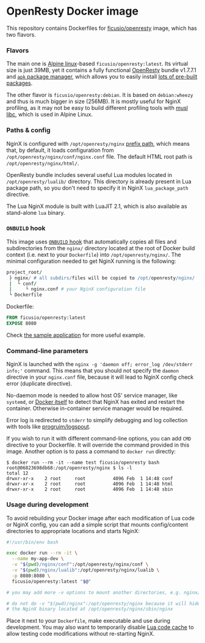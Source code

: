 # OpenResty Docker image

This repository contains Dockerfiles for [ficusio/openresty](https://registry.hub.docker.com/u/ficusio/openresty/) image, which has two flavors.

### Flavors

The main one is [Alpine linux](https://registry.hub.docker.com/u/alpinelinux/base/)-based `ficusio/openresty:latest`. Its virtual size is just 39MB, yet it contains a fully functional [OpenResty](http://openresty.org) bundle  v1.7.7.1 and [`apk` package manager](http://wiki.alpinelinux.org/wiki/Alpine_Linux_package_management), which allows you to easily install [lots of  pre-built packages](http://forum.alpinelinux.org/packages).

The other flavor is `ficusio/openresty:debian`. It is based on `debian:wheezy` and thus is much bigger in size (256MB). It is mostly useful for NginX profiling, as it may not be easy to build different profiling tools with [musl libc](http://www.musl-libc.org/), which is used in Alpine Linux.

### Paths & config

NginX is configured with `/opt/openresty/nginx` [prefix path](http://nginx.org/en/docs/configure.html), which means that, by default, it loads configuration from `/opt/openresty/nginx/conf/nginx.conf` file. The default HTML root path is `/opt/openresty/nginx/html/`.

OpenResty bundle includes several useful Lua modules located in `/opt/openresty/lualib/` directory. This directory is already present in Lua package path, so you don't need to specify it in NginX `lua_package_path` directive.

The Lua NginX module is built with LuaJIT 2.1, which is also available as stand-alone `lua` binary.

### `ONBUILD` hook

This image uses [`ONBUILD` hook](https://docs.docker.com/reference/builder/#onbuild) that automatically copies all files and subdirectories from the `nginx/` directory located at the root of Docker build context (i.e. next to your `Dockerfile`) into `/opt/openresty/nginx/`. The minimal configuration needed to get NginX running is the following:

```coffee
project_root/
 ├ nginx/ # all subdirs/files will be copied to /opt/openresty/nginx/
 |  └ conf/
 |     └ nginx.conf # your NginX configuration file
 └ Dockerfile
```

Dockerfile:

```dockerfile
FROM ficusio/openresty:latest
EXPOSE 8080
```

Check [the sample application](https://github.com/ficusio/openresty/tree/master/_example) for more useful example.

### Command-line parameters

NginX is launched with the `nginx -g 'daemon off; error_log /dev/stderr info;'` command. This means that you should not specify the `daemon` directive in your `nginx.conf` file, because it will lead to NginX config check error (duplicate directive).

No-daemon mode is needed to allow host OS' service manager, like `systemd`, or [Docker itself](https://docs.docker.com/reference/commandline/cli/#restart-policies) to detect that NginX has exited and restart the container. Otherwise in-container service manager would be required.

Error log is redirected to `stderr` to simplify debugging and log collection with tools like [progruim/logspout](https://github.com/progrium/logspout).

If you wish to run it with different command-line options, you can add `CMD` directive to your Dockerfile. It will override the command provided in this image. Another option is to pass a command to `docker run` directly:

```text
$ docker run --rm -it --name test ficusio/openresty bash
root@06823698db68:/opt/openresty/nginx $ ls -l
total 12
drwxr-xr-x    2 root     root          4096 Feb  1 14:48 conf
drwxr-xr-x    2 root     root          4096 Feb  1 14:48 html
drwxr-xr-x    2 root     root          4096 Feb  1 14:48 sbin
```

### Usage during development

To avoid rebuilding your Docker image after each modification of Lua code or NginX config, you can add a simple script that mounts config/content directories to appropriate locations and starts NginX:

```bash
#!/usr/bin/env bash

exec docker run --rm -it \
  --name my-app-dev \
  -v "$(pwd)/nginx/conf":/opt/openresty/nginx/conf \
  -v "$(pwd)/nginx/lualib":/opt/openresty/nginx/lualib \
  -p 8080:8080 \
  ficusio/openresty:latest "$@"

# you may add more -v options to mount another directories, e.g. nginx/html/

# do not do -v "$(pwd)/nginx":/opt/openresty/nginx because it will hide
# the NginX binary located at /opt/openresty/nginx/sbin/nginx
```

Place it next to your `Dockerfile`, make executable and use during development. You may also want to temporarily disable [Lua code cache](https://github.com/openresty/lua-nginx-module#lua_code_cache) to allow testing code modifications without re-starting NginX.

